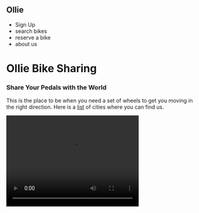 <!DOCTYPE html>
<html>
<head>
  <title>Ollie Bike Sharing</title>
  <meta charset="utf-8"/>
  <link rel="stylesheet" type="text/css" href="main.css">
</head>
<body>
  <h2>Ollie</h2> 
  <ul>
    <li>Sign Up</li>
    <li>search bikes</li>
    <li>reserve a bike</li>
    <li>about us</li>
  </ul>
   <h1>Ollie Bike Sharing</h1>
  <h3>Share Your Pedals with the World</h3>
  <p> This is the place to be when you need a set of wheels to get you moving in the right direction. Here is a <a href="cities.html">list</a> of cities where you can find us.</p>
<video width="350" height="240" controls >
  <source src="https://s3.amazonaws.com/codecademy-content/projects/make-a-website/lesson-1/ollie.mp4" type="video/mp4">
  </video>
</body>
</html>
